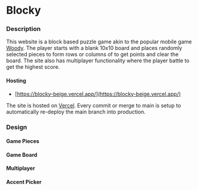 # Blocky

### Description

This website is a block based puzzle game akin to the popular mobile game [Woody](https://play.google.com/store/apps/details?id=game.puzzle.woodypuzzle&hl=en_US&gl=US). The player starts with a blank 10x10 board and places randomly selected pieces to form rows or columns of to get points and clear the board. The site also has multiplayer functionality where the player battle to get the highest score.

#### Hosting

- [https://blocky-beige.vercel.app/](https://blocky-beige.vercel.app/)

The site is hosted on [Vercel](https://vercel.com/). Every commit or merge to main is setup to automatically re-deploy the main branch into production.

### Design

#### Game Pieces

#### Game Board

#### Multiplayer

#### Accent Picker
